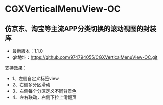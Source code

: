 # CGXVerticalMenuView-OC

## 仿京东、淘宝等主流APP分类切换的滚动视图的封装库

- 最新版本：1.1.0
- git地址：https://github.com/974794055/CGXVerticalMenuView-OC.git

支持效果：
- 1、左侧自定义标签view
- 2、右侧多分区滑动
- 3、右侧每个分区定义不同背景色
- 4、左右联动，右侧下拉上滑翻页





